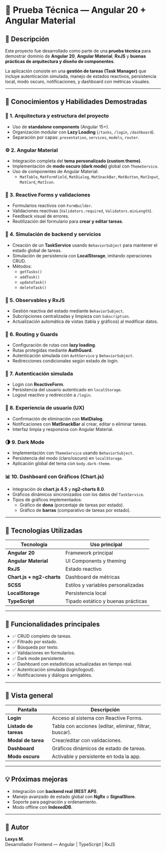 # 🧩 Prueba Técnica — Angular 20 + Angular Material

## 🚀 Descripción
Este proyecto fue desarrollado como parte de una **prueba técnica** para demostrar dominio de **Angular 20**, **Angular Material**, **RxJS** y **buenas prácticas de arquitectura y diseño de componentes**.  

La aplicación consiste en una **gestión de tareas (Task Manager)** que incluye autenticación simulada, manejo de estados reactivos, persistencia local, modo oscuro, notificaciones, y dashboard con métricas visuales.

---

## 🧠 Conocimientos y Habilidades Demostradas

### 🧱 1. Arquitectura y estructura del proyecto
- Uso de **standalone components** (Angular 15+).
- Organización modular con **Lazy Loading** (`/tasks`, `/login`, `/dashboard`).
- Separación por capas: `presentation`, `services`, `models`, `router`.

### ⚙️ 2. Angular Material
- Integración completa del **tema personalizado (custom theme)**.
- Implementación de **modo oscuro (dark mode)** global con `ThemeService`.
- Uso de componentes de Angular Material:
  - `MatTable`, `MatFormField`, `MatDialog`, `MatSnackBar`, `MatButton`, `MatInput`, `MatCard`, `MatIcon`.

### 🔄 3. Reactive Forms y validaciones
- Formularios reactivos con `FormBuilder`.
- Validaciones reactivas (`Validators.required`, `Validators.minLength`).
- Feedback visual de errores.
- Reutilización del formulario para **crear y editar tareas**.

### 💾 4. Simulación de backend y servicios
- Creación de un **TaskService** usando `BehaviorSubject` para mantener el estado global de tareas.
- Simulación de persistencia con **LocalStorage**, imitando operaciones CRUD.
- Métodos:
  - `getTasks()`
  - `addTask()`
  - `updateTask()`
  - `deleteTask()`

### 🧮 5. Observables y RxJS
- Gestión reactiva del estado mediante `BehaviorSubject`.
- Subcripciones centralizadas y limpieza con `Subscription`.
- Actualización automática de vistas (tabla y gráficos) al modificar datos.

### 🧭 6. Routing y Guards
- Configuración de rutas con **lazy loading**.
- Rutas protegidas mediante **AuthGuard**.
- Autenticación simulada con `AuthService` y `BehaviorSubject`.
- Redirecciones condicionales según estado de login.

### 🔐 7. Autenticación simulada
- Login con **ReactiveForm**.
- Persistencia del usuario autenticado en `localStorage`.
- Logout reactivo y redirección a `/login`.

### 🧰 8. Experiencia de usuario (UX)
- Confirmación de eliminación con **MatDialog**.
- Notificaciones con **MatSnackBar** al crear, editar o eliminar tareas.
- Interfaz limpia y responsiva con Angular Material.

### 🌗 9. Dark Mode
- Implementación con `ThemeService` usando `BehaviorSubject`.
- Persistencia del modo (claro/oscuro) en `localStorage`.
- Aplicación global del tema con `body.dark-theme`.

### 📊 10. Dashboard con Gráficos (Chart.js)
- Integración de **chart.js 4.5** y **ng2-charts 8.0**.
- Gráficos dinámicos sincronizados con los datos del `TaskService`.
- Tipos de gráficos implementados:
  - Gráfico de **dona** (porcentaje de tareas por estado).
  - Gráfico de **barras** (comparativo de tareas por estado).

---

## 🧩 Tecnologías Utilizadas

| Tecnología | Uso principal |
|-------------|----------------|
| **Angular 20** | Framework principal |
| **Angular Material** | UI Components y theming |
| **RxJS** | Estado reactivo |
| **Chart.js + ng2-charts** | Dashboard de métricas |
| **SCSS** | Estilos y variables personalizadas |
| **LocalStorage** | Persistencia local |
| **TypeScript** | Tipado estático y buenas prácticas |

---

## 🧪 Funcionalidades principales
- ✅ CRUD completo de tareas.  
- ✅ Filtrado por estado.  
- ✅ Búsqueda por texto.  
- ✅ Validaciones en formularios.  
- ✅ Dark mode persistente.  
- ✅ Dashboard con estadísticas actualizadas en tiempo real.  
- ✅ Autenticación simulada (login/logout).  
- ✅ Notificaciones y diálogos amigables.  

---

## 📸 Vista general

| Pantalla | Descripción |
|-----------|--------------|
| **Login** | Acceso al sistema con Reactive Forms. |
| **Listado de tareas** | Tabla con acciones (editar, eliminar, filtrar, buscar). |
| **Modal de tarea** | Crear/editar con validaciones. |
| **Dashboard** | Gráficos dinámicos de estado de tareas. |
| **Modo oscuro** | Activable y persistente en toda la app. |

---

## 💡 Próximas mejoras
- Integración con **backend real (REST API)**.  
- Manejo avanzado de estado global con **NgRx** o **SignalStore**.  
- Soporte para paginación y ordenamiento.  
- Modo offline con **IndexedDB**.  

---

## 👤 Autor
**Lexys M.**  
Desarrollador Frontend — Angular | TypeScript | RxJS  

